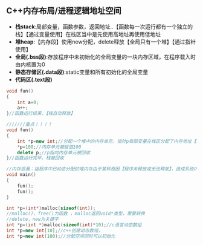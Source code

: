 ## C++内存布局/进程逻辑地址空间
- **栈stack**:局部变量，函数参数，返回地址..【函数每一次运行都有一个独立的栈】【通过变量使用】在栈区当中是先使用高地址再使用低地址
- **堆heap**:【内存段】使用new分配，delete释放【全局只有一个堆】【通过指针使用】
- **全局(.bss段)**:存放程序中未初始化的全局变量的一块内存区域，在程序载入时由内核置为0
- **静态存储区(.data段)**:static变量和所有初始化的全局变量
- **代码区(.text段)**
```cpp
void fun()
{
    int a=0;
    a++;
}//函数运行结束，【栈自动释放】

///////重点！！！！
void fun()
{
    int *p=new int;//分配一个堆中的内存单元，指针p局部变量在栈区分配了内存地址【涉及两个内存地址】
    *p=100;//内存单元被赋值100
    delete p;//p指向内存单元被回收
}//函数运行完毕，栈被回收

//内存泄漏：指程序中已动态分配的堆内存由于某种原因【程序未释放或无法释放】，造成系统内存的浪费，导致程序运行速度减慢甚至系统崩溃等严重后果。
void main()
{
    fun();
    fun();
}

int *p=(int*)malloc(sizeof(int));
//malloc()，free()为函数 ，malloc返回void*类型，需要转换 
//delete，new为关键字
int *p=(int *)malloc(sizeof(int)*10);//c语言动态数组
int *p=new int[10];//c++创建动态数组，
int *p=new int(100);//分配空间同时可以初始化